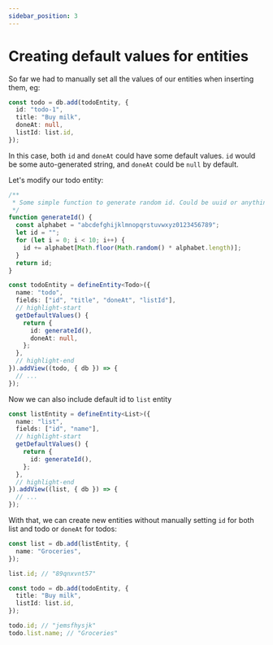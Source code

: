 ```yaml
---
sidebar_position: 3
---
```


# Creating default values for entities

So far we had to manually set all the values of our entities when inserting them, eg:

```ts
const todo = db.add(todoEntity, {
  id: "todo-1",
  title: "Buy milk",
  doneAt: null,
  listId: list.id,
});
```

In this case, both `id` and `doneAt` could have some default values. `id` would be some auto-generated string, and `doneAt` could be `null` by default.

Let's modify our todo entity:

```ts
/**
 * Some simple function to generate random id. Could be uuid or anything similar as well
 */
function generateId() {
  const alphabet = "abcdefghijklmnopqrstuvwxyz0123456789";
  let id = "";
  for (let i = 0; i < 10; i++) {
    id += alphabet[Math.floor(Math.random() * alphabet.length)];
  }
  return id;
}

const todoEntity = defineEntity<Todo>({
  name: "todo",
  fields: ["id", "title", "doneAt", "listId"],
  // highlight-start
  getDefaultValues() {
    return {
      id: generateId(),
      doneAt: null,
    };
  },
  // highlight-end
}).addView((todo, { db }) => {
  // ...
});
```

Now we can also include default id to `list` entity

```ts
const listEntity = defineEntity<List>({
  name: "list",
  fields: ["id", "name"],
  // highlight-start
  getDefaultValues() {
    return {
      id: generateId(),
    };
  },
  // highlight-end
}).addView((list, { db }) => {
  // ...
});
```

With that, we can create new entities without manually setting `id` for both list and todo or `doneAt` for todos:

```ts
const list = db.add(listEntity, {
  name: "Groceries",
});

list.id; // "89qnxvnt57"

const todo = db.add(todoEntity, {
  title: "Buy milk",
  listId: list.id,
});

todo.id; // "jemsfhysjk"
todo.list.name; // "Groceries"
```
